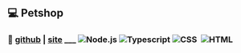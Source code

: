 ## :computer: Petshop
### :eyes: [github](https://github.com/d7pimenta/nodets-pets) | [site](https://pets-ja9f.onrender.com/) ___ ![Node.js](https://img.shields.io/badge/Node.js-0D1117?style=for-the-badge&logo=node.js&logoColor=green) ![Typescript](https://img.shields.io/badge/TypeScript-0D1117?style=for-the-badge&logo=typescript&logoColor=blue) ![CSS](https://img.shields.io/badge/-CSS-0D1117?style=for-the-badge&logo=CSS3&logoColor=1572B6&labelColor=0D1117)&nbsp; ![HTML](https://img.shields.io/badge/-HTML-0D1117?style=for-the-badge&logo=HTML5&logoColor=red&labelColor=0D1117)&nbsp; 

